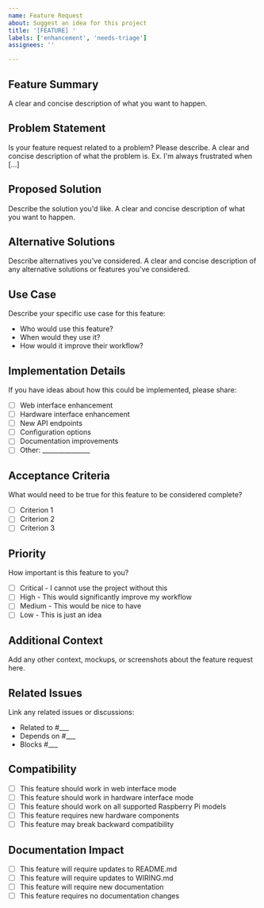 ```yaml
---
name: Feature Request
about: Suggest an idea for this project
title: '[FEATURE] '
labels: ['enhancement', 'needs-triage']
assignees: ''

---
```


## Feature Summary
A clear and concise description of what you want to happen.

## Problem Statement
Is your feature request related to a problem? Please describe.
A clear and concise description of what the problem is. Ex. I'm always frustrated when [...]

## Proposed Solution
Describe the solution you'd like.
A clear and concise description of what you want to happen.

## Alternative Solutions
Describe alternatives you've considered.
A clear and concise description of any alternative solutions or features you've considered.

## Use Case
Describe your specific use case for this feature:
- Who would use this feature?
- When would they use it?
- How would it improve their workflow?

## Implementation Details
If you have ideas about how this could be implemented, please share:
- [ ] Web interface enhancement
- [ ] Hardware interface enhancement
- [ ] New API endpoints
- [ ] Configuration options
- [ ] Documentation improvements
- [ ] Other: _______________

## Acceptance Criteria
What would need to be true for this feature to be considered complete?
- [ ] Criterion 1
- [ ] Criterion 2
- [ ] Criterion 3

## Priority
How important is this feature to you?
- [ ] Critical - I cannot use the project without this
- [ ] High - This would significantly improve my workflow
- [ ] Medium - This would be nice to have
- [ ] Low - This is just an idea

## Additional Context
Add any other context, mockups, or screenshots about the feature request here.

## Related Issues
Link any related issues or discussions:
- Related to #___
- Depends on #___
- Blocks #___

## Compatibility
- [ ] This feature should work in web interface mode
- [ ] This feature should work in hardware interface mode
- [ ] This feature should work on all supported Raspberry Pi models
- [ ] This feature requires new hardware components
- [ ] This feature may break backward compatibility

## Documentation Impact
- [ ] This feature will require updates to README.md
- [ ] This feature will require updates to WIRING.md
- [ ] This feature will require new documentation
- [ ] This feature requires no documentation changes